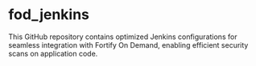 # fod_jenkins
This GitHub repository contains optimized Jenkins configurations for seamless integration with Fortify On Demand, enabling efficient security scans on application code.
